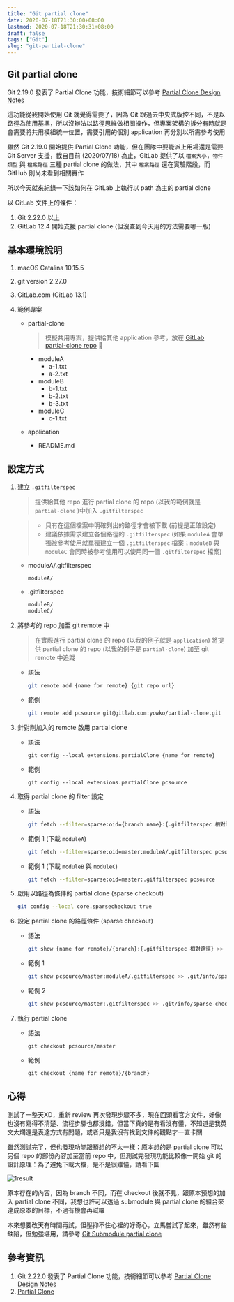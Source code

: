 ```yaml
---
title: "Git partial clone"
date: 2020-07-18T21:30:00+08:00
lastmod: 2020-07-18T21:30:31+08:00
draft: false
tags: ["Git"]
slug: "git-partial-clone"
---
```


## Git partial clone

Git 2.19.0 發表了 Partial Clone 功能，技術細節可以參考 [Partial Clone Design Notes](https://github.com/git/git/blob/master/Documentation/technical/partial-clone.txt)

這功能從我開始使用 Git 就覺得需要了，因為 Git 跟過去中央式版控不同，不是以路徑為使用基準，所以沒辦法以路徑思維做相關操作，但專案架構的拆分有時就是會需要將共用模組統一位置，需要引用的個別 application 再分別以所需參考使用

雖然 Git 2.19.0 開始提供 Partial Clone 功能，但在團隊中要能派上用場還是需要 Git Server 支援，截自目前 (2020/07/18) 為止，GitLab 提供了以 `檔案大小`，`物件類型` 與 `檔案路徑` 三種 partial clone 的做法，其中 `檔案路徑` 還在實驗階段，而 GitHub 則尚未看到相關實作

所以今天就來紀錄一下該如何在 GitLab 上執行以 path 為主的 partial clone

以 GitLab 文件上的條件：

1. Git 2.22.0 以上
2. GitLab 12.4 開始支援 partial clone (但沒查到今天用的方法需要哪一版)

## 基本環境說明

1. macOS Catalina 10.15.5
2. git version 2.27.0
3. GitLab.com (GitLab 13.1)
4. 範例專案

    - partial-clone

        > 模擬共用專案，提供給其他 application 參考，放在 [GitLab partial-clone repo](https://gitlab.com/yowko/partial-clone) 

        - moduleA
            - a-1.txt
            - a-2.txt
        - moduleB
            - b-1.txt
            - b-2.txt
            - b-3.txt
        - moduleC
            - c-1.txt
    - application
        - README.md

## 設定方式

1. 建立 `.gitfilterspec`

    > 提供給其他 repo 進行 partial clone 的 repo (以我的範例就是 `partial-clone` )中加入 `.gitfilterspec`

    > - 只有在這個檔案中明確列出的路徑才會被下載 (前提是正確設定)
    > - 建議依據需求建立各個路徑的 `.gitfilterspec` (如果 `moduleA` 會單獨被參考使用就單獨建立一個 `.gitfilterspec` 檔案；`moduleB` 與 `moduleC` 會同時被參考使用可以使用同一個 `.gitfilterspec` 檔案)

    - moduleA/.gitfilterspec

        ```txt
        moduleA/
        ```

    - .gitfilterspec

        ```txt
        moduleB/
        moduleC/
        ```

2. 將參考的 repo 加至 git remote 中

    > 在實際進行 partial clone 的 repo (以我的例子就是 `application`) 將提供 partial clone 的 repo (以我的例子是 `partial-clone`) 加至 git remote 中追蹤

    - 語法

        ```bash
        git remote add {name for remote} {git repo url}
        ```

    - 範例

        ```bash
        git remote add pcsource git@gitlab.com:yowko/partial-clone.git
        ```

3. 針對剛加入的 remote 啟用 partial clone

    - 語法

        ```bash
        git config --local extensions.partialClone {name for remote}
        ```

    - 範例

        ```bash
        git config --local extensions.partialClone pcsource
        ```

4. 取得 partial clone 的 filter 設定

    - 語法

        ```bash
        git fetch --filter=sparse:oid={branch name}:{.gitfilterspec 相對路徑} {name for remote}
        ```

    - 範例 1 (下載 `moduleA`)

        ```bash
        git fetch --filter=sparse:oid=master:moduleA/.gitfilterspec pcsource
        ```

    - 範例 1 (下載 `moduleB` 與 `moduleC`)

        ```bash
        git fetch --filter=sparse:oid=master:.gitfilterspec pcsource
        ```

5. 啟用以路徑為條件的 partial clone (sparse checkout)

    ```bash
    git config --local core.sparsecheckout true
    ```

6. 設定 partial clone 的路徑條件 (sparse checkout)

    - 語法

        ```bash
        git show {name for remote}/{branch}:{.gitfilterspec 相對路徑} >> .git/info/sparse-checkout
        ```

    - 範例 1

        ```bash
        git show pcsource/master:moduleA/.gitfilterspec >> .git/info/sparse-checkout
        ```

    - 範例 2

        ```bash
        git show pcsource/master:.gitfilterspec >> .git/info/sparse-checkout
        ```

7. 執行 partial clone

    - 語法

        ```bash
        git checkout pcsource/master
        ```  

    - 範例

        ```bash
        git checkout {name for remote}/{branch}
        ```

## 心得

測試了一整天XD，重新 review 再次發現步驟不多，現在回頭看官方文件，好像也沒有寫得不清楚、流程步驟也都沒錯，但當下真的是有看沒有懂，不知道是我英文太爛還是表達方式有問題，或者只是我沒有找到文件的觀點才一直卡關

雖然測試完了，但也發現功能跟預想的不太一樣：原本想的是 partial clone 可以另個 repo 的部份內容加至當前 repo 中，但測試完發現功能比較像一開始 git 的設計原理：為了避免下載大檔，是不是很難懂，請看下圖

![1result]()

原本存在的內容，因為 branch 不同，而在 checkout 後就不見，跟原本預想的加入 partial clone 不同，我想也許可以透過 submodule 與 partial clone 的組合來達成原本的目標，不過有機會再試囉

本來想要改天有時間再試，但壓抑不住心裡的好奇心，立馬嘗試了起來，雖然有些缺陷，但勉強堪用，請參考 [Git Submodule partial clone](https://blog.yowko.com/git-submodule-partial-clone)

## 參考資訊

1. Git 2.22.0 發表了 Partial Clone 功能，技術細節可以參考 [Partial Clone Design Notes](https://github.com/git/git/blob/master/Documentation/technical/partial-clone.txt)
2. [Partial Clone](https://docs.gitlab.com/ee/topics/git/partial_clone.html)
